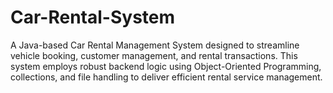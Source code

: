# Car-Rental-System
A Java-based Car Rental Management System designed to streamline vehicle booking, customer management, and rental transactions. This system employs robust backend logic using Object-Oriented Programming, collections, and file handling to deliver efficient rental service management.
